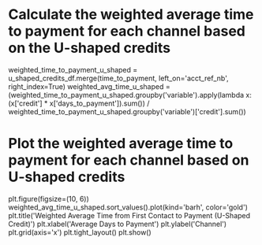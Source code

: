 # Calculate the weighted average time to payment for each channel based on the U-shaped credits
weighted_time_to_payment_u_shaped = u_shaped_credits_df.merge(time_to_payment, left_on='acct_ref_nb', right_index=True)
weighted_avg_time_u_shaped = (weighted_time_to_payment_u_shaped.groupby('variable').apply(lambda x: (x['credit'] * x['days_to_payment']).sum()) / weighted_time_to_payment_u_shaped.groupby('variable')['credit'].sum())

# Plot the weighted average time to payment for each channel based on U-shaped credits
plt.figure(figsize=(10, 6))
weighted_avg_time_u_shaped.sort_values().plot(kind='barh', color='gold')
plt.title('Weighted Average Time from First Contact to Payment (U-Shaped Credit)')
plt.xlabel('Average Days to Payment')
plt.ylabel('Channel')
plt.grid(axis='x')
plt.tight_layout()
plt.show()
